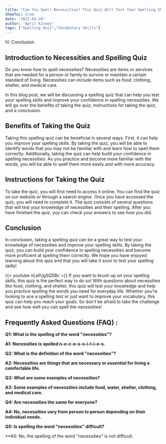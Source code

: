 ```yaml
---
title: "Can You Spell Necessities? This Quiz Will Test Your Spelling Skills!"
ShowToc: true 
date: "2022-03-28"
author: "April Kinney" 
tags: ["Spelling Quiz","Vocabulary Skills"]
---
```

IV. Conclusion

## Introduction to Necessities and Spelling Quiz

Do you know how to spell necessities? Necessities are items or services that are needed for a person or family to survive or maintain a certain standard of living. Necessities can include items such as food, clothing, shelter, and medical care. 

In this blog post, we will be discussing a spelling quiz that can help you test your spelling skills and improve your confidence in spelling necessities. We will go over the benefits of taking the quiz, instructions for taking the quiz, and a conclusion.

## Benefits of Taking the Quiz

Taking this spelling quiz can be beneficial in several ways. First, it can help you improve your spelling skills. By taking the quiz, you will be able to identify words that you may not be familiar with and learn how to spell them correctly. Additionally, taking the quiz can help build your confidence in spelling necessities. As you practice and become more familiar with the words, you will be able to spell them more easily and with more accuracy.

## Instructions for Taking the Quiz

To take the quiz, you will first need to access it online. You can find the quiz on our website or through a search engine. Once you have accessed the quiz, you will need to complete it. The quiz consists of several questions that will test your knowledge of necessities and their spelling. After you have finished the quiz, you can check your answers to see how you did.

## Conclusion

In conclusion, taking a spelling quiz can be a great way to test your knowledge of necessities and improve your spelling skills. By taking the quiz, you can build your confidence in spelling necessities and become more proficient at spelling them correctly. We hope you have enjoyed learning about this quiz and that you will take it soon to test your spelling skills!

{{< youtube nLePJg5QSBc >}} 
If you want to brush up on your spelling skills, this quiz is the perfect way to do so! With questions about necessities like food, clothing, and shelter, this quiz will test your knowledge and help you practice spelling the words you need for everyday life. Whether you're looking to ace a spelling test or just want to improve your vocabulary, this quiz can help you reach your goals. So don't be afraid to take the challenge and see how well you can spell the necessities!

## Frequently Asked Questions (FAQ) :
**Q1: What is the spelling of the word "necessities"?**

**A1: Necessities is spelled n-e-c-e-s-s-i-t-i-e-s.**

**Q2: What is the definition of the word "necessities"?**

**A2: Necessities are things that are necessary or essential for living a comfortable life.**

**Q3: What are some examples of necessities?**

**A3: Some examples of necessities include food, water, shelter, clothing, and medical care.**

**Q4: Are necessities the same for everyone?**

**A4: No, necessities vary from person to person depending on their individual needs.**

**Q5: Is spelling the word "necessities" difficult?**

**A5: No, the spelling of the word "necessities" is not difficult.





